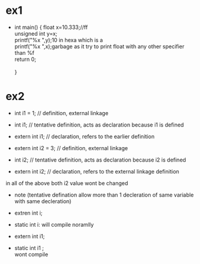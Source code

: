 # ex1
  - int main()
    {
      float x=10.333;//ff<br />
      unsigned int y=x;<br />
      printf("%x ",y);10 in hexa which is a <br />
      printf("%x ",x);garbage as it try to print float with any other specifier than %f <br />
      return 0;<br /><br />
    }  
# ex2 
- int i1 = 1;     // definition, external linkage
- int i1;         // tentative definition, acts as declaration because i1 is defined
- extern int i1;  // declaration, refers to the earlier definition

- extern int i2 = 3; // definition, external linkage
- int i2;            // tentative definition, acts as declaration because i2 is defined
- extern int i2;     // declaration, refers to the external linkage definition

in all of the above both i2 value wont be changed 

- note (tentative defination allow more than 1 decleration of same variable with same decleration)

- extren int i;
- static int i:
will compile noramlly 

- extern int i1;
- static int i1 ;  
wont compile
